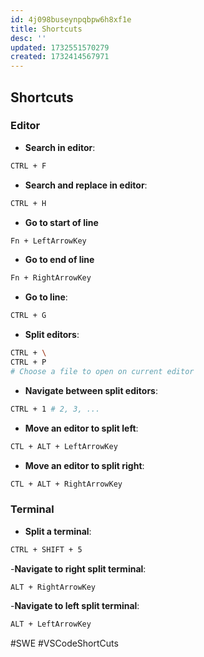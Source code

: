```yaml
---
id: 4j098buseynpqbpw6h8xf1e
title: Shortcuts
desc: ''
updated: 1732551570279
created: 1732414567971
---
```


## Shortcuts

### Editor

- **Search in editor**:

```sh
CTRL + F
```

- **Search and replace in editor**:

```sh
CTRL + H
```

- **Go to start of line**

```sh
Fn + LeftArrowKey
```

- **Go to end of line**

```sh
Fn + RightArrowKey
```

- **Go to line**:

```sh
CTRL + G
```

- **Split editors**:

```sh
CTRL + \
CTRL + P
# Choose a file to open on current editor
```

- **Navigate between split editors**:

```sh
CTRL + 1 # 2, 3, ...
```

- **Move an editor to split left**:

```sh
CTL + ALT + LeftArrowKey
```

- **Move an editor to split right**:

```sh
CTL + ALT + RightArrowKey
```

### Terminal

- **Split a terminal**:

```sh
CTRL + SHIFT + 5
```

-**Navigate to right split terminal**:

```sh
ALT + RightArrowKey
```

-**Navigate to left split terminal**:

```sh
ALT + LeftArrowKey
```

#SWE #VSCodeShortCuts
